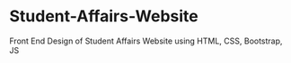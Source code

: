 # Student-Affairs-Website
Front End Design of Student Affairs Website using HTML, CSS, Bootstrap, JS
